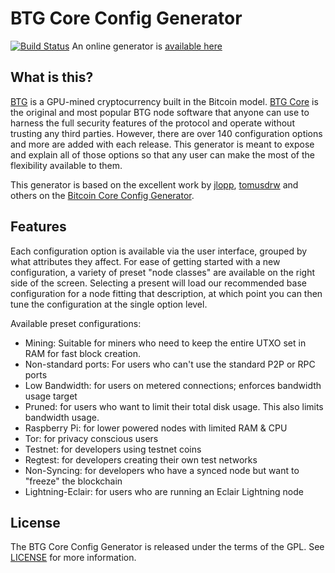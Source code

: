 # BTG Core Config Generator

[![Build Status](https://api.travis-ci.org/MentalNomad/btg-core-config-generator.svg?branch=BTG)](https://travis-ci.org/MentalNomad/btg-core-config-generator) An online generator is [available here](https://mentalnomad.github.io/btg-core-config-generator/) 

What is this?
-------------

[BTG](https://bitcoingold.org/) is a GPU-mined cryptocurrency built in the Bitcoin model.
[BTG Core](https://bitcoingold.org/downloads) is the original and most popular BTG node software that anyone can use
to harness the full security features of the protocol and operate without trusting any third parties. However,
there are over 140 configuration options and more are added with each release. This generator is meant
to expose and explain all of those options so that any user can make the most of the flexibility available to them.

This generator is based on the excellent work by [jlopp](https://github.com/jlopp), [tomusdrw](https://github.com/tomusdrw) and others on the [Bitcoin Core Config Generator](https://github.com/jlopp/bitcoin-core-config-generator).

Features
--------

Each configuration option is available via the user interface, grouped by what attributes they affect. For ease of
getting started with a new configuration, a variety of preset "node classes" are available on the right side of the
screen. Selecting a present will load our recommended base configuration for a node fitting that description, at which
point you can then tune the configuration at the single option level.

Available preset configurations:

* Mining: Suitable for miners who need to keep the entire UTXO set in RAM for fast block creation.
* Non-standard ports: For users who can't use the standard P2P or RPC ports
* Low Bandwidth: for users on metered connections; enforces bandwidth usage target
* Pruned: for users who want to limit their total disk usage. This also limits bandwidth usage.
* Raspberry Pi: for lower powered nodes with limited RAM & CPU
* Tor: for privacy conscious users
* Testnet: for developers using testnet coins
* Regtest: for developers creating their own test networks
* Non-Syncing: for developers who have a synced node but want to "freeze" the blockchain
* Lightning-Eclair: for users who are running an Eclair Lightning node

License
-------

The BTG Core Config Generator is released under the terms of the GPL. See [LICENSE](LICENSE) for more information.
